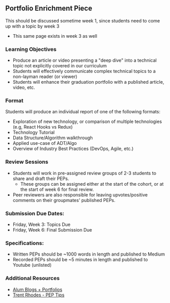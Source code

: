 ## Portfolio Enrichment Piece

This should be discussed sometime week 1, since students need to come up with a topic by week 3
- This same page exists in week 3 as well

### Learning Objectives


* Produce an article or video presenting a "deep dive" into a technical topic not explicitly covered in our curriculum
* Students will effectively communicate complex technical topics to a non-layman reader (or viewer)
* Students will enhance their graduation portfolio with a published article, video, etc.

### Format

Students will produce an individual report of one of the following formats:

* Exploration of new technology, or comparison of multiple technologies (e.g, React Hooks vs Redux)
* Technology Tutorial
* Data Structure/Algorithm walkthrough
* Applied use-case of ADT/Algo
* Overview of Industry Best Practices (DevOps, Agile, etc.)

### Review Sessions

* Students will work in pre-assigned review groups of 2-3 students to share and draft their PEPs.
  * These groups can be assigned either at the start of the cohort, or at the start of week 6 for final review.
* Peer reviewers are also responsible for leaving upvotes/positive comments on their groupmates' published PEPs.

### Submission Due Dates:

* Friday, Week 3: Topics Due
* Friday, Week 6: Final Submission Due

### Specifications:
- Written PEPs should be ~1000 words in length and published to Medium
- Recorded PEPs should be ~5 minutes in length and published to Youtube (unlisted)

### Additional Resources

* [Alum Blogs + Portfolios](https://docs.google.com/document/d/1IYd_dmk493WQHCstUqhR4ZBFGaiIeleQC_pOiY4e7jA/edit?usp=sharing)
* [Trent Rhodes - PEP Tips](https://www.youtube.com/watch?v=dc7ZGO-05p4&amp;index=12&amp;t=13s)
